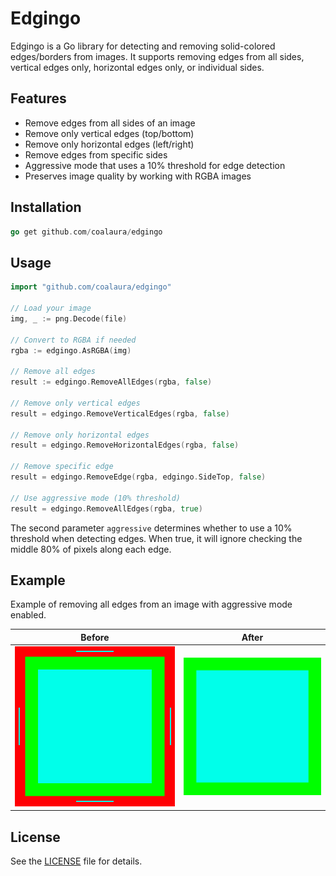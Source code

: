 # Edgingo

Edgingo is a Go library for detecting and removing solid-colored edges/borders from images. It supports removing edges from all sides, vertical edges only, horizontal edges only, or individual sides.

## Features

- Remove edges from all sides of an image
- Remove only vertical edges (top/bottom)
- Remove only horizontal edges (left/right)
- Remove edges from specific sides
- Aggressive mode that uses a 10% threshold for edge detection
- Preserves image quality by working with RGBA images

## Installation

```go
go get github.com/coalaura/edgingo
```

## Usage

```go
import "github.com/coalaura/edgingo"

// Load your image
img, _ := png.Decode(file)

// Convert to RGBA if needed
rgba := edgingo.AsRGBA(img)

// Remove all edges
result := edgingo.RemoveAllEdges(rgba, false)

// Remove only vertical edges
result = edgingo.RemoveVerticalEdges(rgba, false)

// Remove only horizontal edges
result = edgingo.RemoveHorizontalEdges(rgba, false)

// Remove specific edge
result = edgingo.RemoveEdge(rgba, edgingo.SideTop, false)

// Use aggressive mode (10% threshold)
result = edgingo.RemoveAllEdges(rgba, true)
```

The second parameter `aggressive` determines whether to use a 10% threshold when detecting edges. When true, it will ignore checking the middle 80% of pixels along each edge.

## Example
Example of removing all edges from an image with aggressive mode enabled.

|Before|After|
|--|--|
|![before](test.png)|![after](output.png)|

## License

See the [LICENSE](LICENSE) file for details.